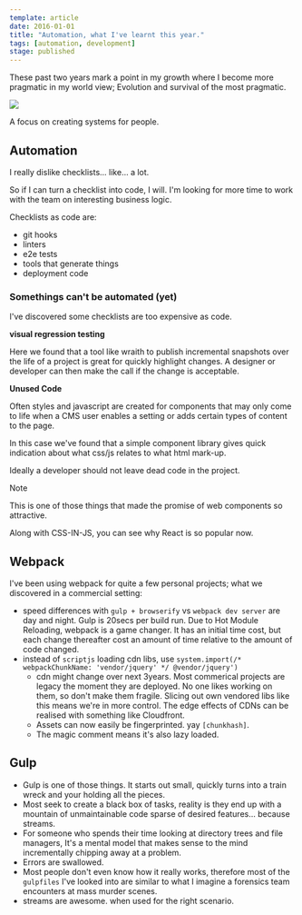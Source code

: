 ```yaml
---
template: article
date: 2016-01-01
title: "Automation, what I've learnt this year."
tags: [automation, development]
stage: published
---
```


These past two years mark a point in my growth where I become more pragmatic in my world view; Evolution and survival of the most pragmatic.

![](https://i.imgur.com/qT6rOZY.gif)

A focus on creating systems for people.

## Automation

I really dislike checklists... like... a lot.

So if I can turn a checklist into code, I will. I'm looking for more time to work with the team on interesting business logic.

Checklists as code are:

- git hooks
- linters
- e2e tests
- tools that generate things
- deployment code

### Somethings can't be automated (yet)

I've discovered some checklists are too expensive as code.

**visual regression testing**

Here we found that a tool like wraith to publish incremental snapshots over the life of a project is great for quickly highlight changes. A designer or developer can then make the call if the change is acceptable.

**Unused Code**

Often styles and javascript are created for components that may only come to life when a CMS user enables a setting or adds certain types of content to the page.

In this case we've found that a simple component library gives quick indication about what css/js relates to what html mark-up.

Ideally a developer should not leave dead code in the project.

> [!NOTE]
> This is one of those things that made the promise of web components so attractive.
>
> Along with CSS-IN-JS, you can see why React is so popular now.

## Webpack

I've been using webpack for quite a few personal projects; what we discovered in a commercial setting:

- speed differences with `gulp + browserify` vs `webpack dev server` are day and night. Gulp is 20secs per build run. Due to Hot Module Reloading, webpack is a game changer. It has an initial time cost, but each change thereafter cost an amount of time relative to the amount of code changed.
- instead of `scriptjs` loading cdn libs, use `system.import(/* webpackChunkName: 'vendor/jquery' */ @vendor/jquery')`
  - cdn might change over next 3years. Most commerical projects are legacy the moment they are deployed. No one likes working on them, so don't make them fragile. Slicing out own vendored libs like this means we're in more control. The edge effects of CDNs can be realised with something like Cloudfront.
  - Assets can now easily be fingerprinted. yay `[chunkhash]`.
  - The magic comment means it's also lazy loaded.

## Gulp

- Gulp is one of those things. It starts out small, quickly turns into a train wreck and your holding all the pieces.
- Most seek to create a black box of tasks, reality is they end up with a mountain of unmaintainable code sparse of desired features... because streams.
- For someone who spends their time looking at directory trees and file managers, It's a mental model that makes sense to the mind incrementally chipping away at a problem.
- Errors are swallowed.
- Most people don't even know how it really works, therefore most of the `gulpfiles` I've looked into are similar to what I imagine a forensics team encounters at mass murder scenes.
- streams are awesome. when used for the right scenario.
